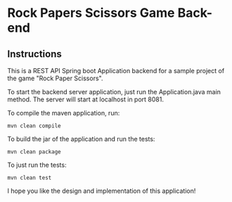 # Rock Papers Scissors Game Back-end

## Instructions

This is a REST API Spring boot Application backend for a sample project of the game "Rock Paper Scissors".

To start the backend server application, just run the Application.java main method. The server will start at localhost in port 8081.

To compile the maven application, run:

```
mvn clean compile
```

To build the jar of the application and run the tests:

```
mvn clean package
```

To just run the tests:

```
mvn clean test
```


I hope you like the design and implementation of this application!



